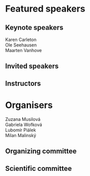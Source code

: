 # Featured speakers

## Keynote speakers

Karen Carleton  
Ole Seehausen  
Maarten Vanhove  

## Invited speakers


## Instructors


# Organisers

Zuzana Musilová	  
Gabriela Wofková  
Lubomír Piálek  
Milan Malinský  

## Organizing committee


## Scientific committee
